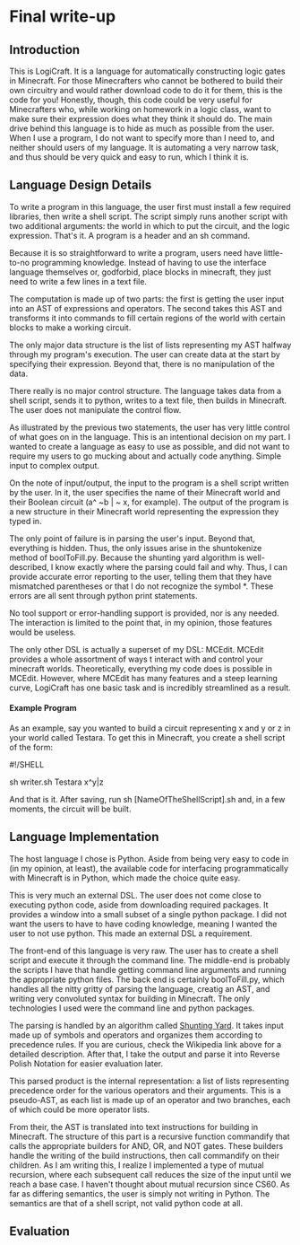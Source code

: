 # Final write-up

## Introduction
This is LogiCraft. It is a language for automatically constructing logic gates in Minecraft. For those Minecrafters who cannot
be bothered to build their own circuitry and would rather download code to do it for them, this is the code for you! Honestly,
though, this code could be very useful for Minecrafters who, while working on homework in a logic class, want to make sure their
expression does what they think it should do. The main drive behind this language is to hide as much as possible from the user.
When I use a program, I do not want to specify more than I need to, and neither should users of my language. It is automating
a very narrow task, and thus should be very quick and easy to run, which I think it is.

## Language Design Details
To write a program in this language, the user first must install a few required libraries, then write a shell script. The script
simply runs another script with two additional arguments: the world in which to put the circuit, and the logic expression. 
That's it. A program is a header and an sh command. 

Because it is so straightforward to write a program, users need have little-
to-no programming knowledge. Instead of having to use the interface language themselves or, godforbid, place blocks in minecraft,
they just need to write a few lines in a text file. 

The computation is made up of two parts: the first is getting the user input into an AST of expressions and operators. The second
takes this AST and transforms it into commands to fill certain regions of the world with certain blocks to make a working circuit.

The only major data structure is the list of lists representing my AST halfway through my program's execution. The user can
create data at the start by specifying their expression. Beyond that, there is no manipulation of the data.

There really is no major control structure. The language takes data from a shell script, sends it to python, writes to a text
file, then builds in Minecraft. The user does not manipulate the control flow.

As illustrated by the previous two statements, the user has very little control of what goes on in the language. This is an
intentional decision on my part. I wanted to create a language as easy to use as possible, and did not want to require my users
to go mucking about and actually code anything. Simple input to complex output.

On the note of input/output, the input to the program is a shell script written by the user. In it, the user specifies the name
of their Minecraft world and their Boolean circuit (a^    ~b |   ~ x, for example). The output of the program is a new structure
in their Minecraft world representing the expression they typed in.

The only point of failure is in parsing the user's input. Beyond that, everything is hidden. Thus, the only issues arise in the
shuntokenize method of boolToFill.py. Because the shunting yard algorithm is well-described, I know exactly where the parsing
could fail and why. Thus, I can provide accurate error reporting to the user, telling them that they have mismatched parentheses
or that I do not recognize the symbol *. These errors are all sent through python print statements.

No tool support or error-handling support is provided, nor is any needed. The interaction is limited to the point that, in my
opinion, those features would be useless.

The only other DSL is actually a superset of my DSL: MCEdit. MCEdit provides a whole assortment of ways t interact with and
control your minecraft worlds. Theoretically, everything my code does is possible in MCEdit. However, where MCEdit has many
features and a steep learning curve, LogiCraft has one basic task and is incredibly streamlined as a result.

#### Example Program

As an example, say you wanted to build a circuit representing x and y or z in your world called Testara. 
To get this in Minecraft, you create a shell script of the form:

\#!/SHELL

sh writer.sh Testara x^y|z

And that is it. After saving, run sh [NameOfTheShellScript].sh and, in a few moments, the circuit will be built.

## Language Implementation

The host language I chose is Python. Aside from being very easy to code in (in my opinion, at least), the available code
for interfacing programmatically with Minecraft is in Python, which made the choice quite easy.

This is very much an external DSL. The user does not come close to executing python code, aside from downloading required
packages. It provides a window into a small subset of a single python package. I did not want the users to have to have coding
knowledge, meaning I wanted the user to not use python. This made an external DSL a requirement.

The front-end of this language is very raw. The user has to create a shell script and execute it through the command line. The
middle-end is probably the scripts I have that handle getting command line arguments and running the appropriate python files.
The back end is certainly boolToFill.py, which handles all the nitty gritty of parsing the language, creatig an AST, and writing
very convoluted syntax for building in Minecraft. The only technologies I used were the command line and python packages.

The parsing is handled by an algorithm called <a href="http://en.wikipedia.org/wiki/Shunting-yard_algorithm">Shunting Yard</a>.
It takes input made up of symbols and operators and organizes them according to precedence rules. If you are curious, check the
Wikipedia link above for a detailed description. After that, I take the output and parse it into Reverse Polish Notation for
easier evaluation later.

This parsed product is the internal representation: a list of lists representing precedence order for the various operators and
their arguments. This is a pseudo-AST, as each list is made up of an operator and two branches, each of which could be more
operator lists.

From their, the AST is translated into text instructions for building in Minecraft. The structure of this part is a recursive
function commandify that calls the appropriate builders for AND, OR, and NOT gates. These builders handle the writing of the
build instructions, then call commandify on their children. As I am writing this, I realize I implemented a type of mutual
recursion, where each subsequent call reduces the size of the input until we reach a base case. I haven't thought about mutual
recursion since CS60. As far as differing semantics, the user is simply not writing in Python. The semantics are that of a
shell script, not valid python code at all.

## Evaluation





